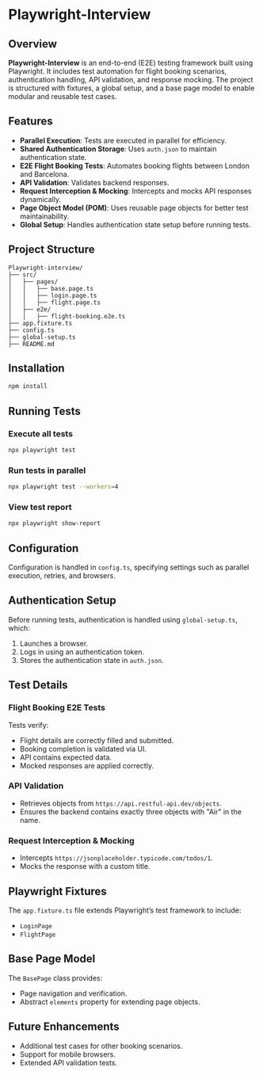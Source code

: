 # Playwright-Interview

## Overview
**Playwright-Interview** is an end-to-end (E2E) testing framework built using Playwright. It includes test automation for flight booking scenarios, authentication handling, API validation, and response mocking. The project is structured with fixtures, a global setup, and a base page model to enable modular and reusable test cases.

## Features
- **Parallel Execution**: Tests are executed in parallel for efficiency.
- **Shared Authentication Storage**: Uses `auth.json` to maintain authentication state.
- **E2E Flight Booking Tests**: Automates booking flights between London and Barcelona.
- **API Validation**: Validates backend responses.
- **Request Interception & Mocking**: Intercepts and mocks API responses dynamically.
- **Page Object Model (POM)**: Uses reusable page objects for better test maintainability.
- **Global Setup**: Handles authentication state setup before running tests.

## Project Structure
```
Playwright-interview/
├── src/
│   ├── pages/
│   │   ├── base.page.ts
│   │   ├── login.page.ts
│   │   ├── flight.page.ts
│   ├── e2e/
│   │   ├── flight-booking.e2e.ts
├── app.fixture.ts
├── config.ts
├── global-setup.ts
├── README.md
```

## Installation
```sh
npm install
```

## Running Tests
### Execute all tests
```sh
npx playwright test
```

### Run tests in parallel
```sh
npx playwright test --workers=4
```

### View test report
```sh
npx playwright show-report
```

## Configuration
Configuration is handled in `config.ts`, specifying settings such as parallel execution, retries, and browsers.

## Authentication Setup
Before running tests, authentication is handled using `global-setup.ts`, which:
1. Launches a browser.
2. Logs in using an authentication token.
3. Stores the authentication state in `auth.json`.

## Test Details
### Flight Booking E2E Tests
Tests verify:
- Flight details are correctly filled and submitted.
- Booking completion is validated via UI.
- API contains expected data.
- Mocked responses are applied correctly.

### API Validation
- Retrieves objects from `https://api.restful-api.dev/objects`.
- Ensures the backend contains exactly three objects with "Air" in the name.

### Request Interception & Mocking
- Intercepts `https://jsonplaceholder.typicode.com/todos/1`.
- Mocks the response with a custom title.

## Playwright Fixtures
The `app.fixture.ts` file extends Playwright’s test framework to include:
- `LoginPage`
- `FlightPage`

## Base Page Model
The `BasePage` class provides:
- Page navigation and verification.
- Abstract `elements` property for extending page objects.

## Future Enhancements
- Additional test cases for other booking scenarios.
- Support for mobile browsers.
- Extended API validation tests.


